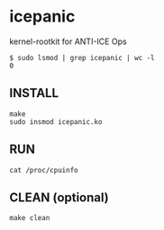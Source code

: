 # icepanic
kernel-rootkit for ANTI-ICE Ops

```
$ sudo lsmod | grep icepanic | wc -l
0
```

## INSTALL
```
make
sudo insmod icepanic.ko
```

## RUN
```
cat /proc/cpuinfo
```
## CLEAN (optional)
```
make clean
```
